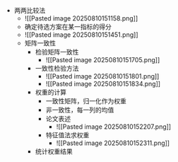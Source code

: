 - 两两比较法
	- ![[Pasted image 20250810151158.png]]
	- 确定待选方案在某一指标的得分
	- ![[Pasted image 20250810151451.png]]
	- 矩阵一致性
		- 检验矩阵一致性
			- ![[Pasted image 20250810151705.png]]
		- 一致性检验方法
			- ![[Pasted image 20250810151801.png]]
			- ![[Pasted image 20250810151834.png]]
		- 权重的计算
			- 一致性矩阵，归一化作为权重
			- 非一致性，每一列的均值
			- 论文表述
				- ![[Pasted image 20250810152207.png]]
			- 特征值法求权重
				- ![[Pasted image 20250810152311.png]]
		- 统计权重结果